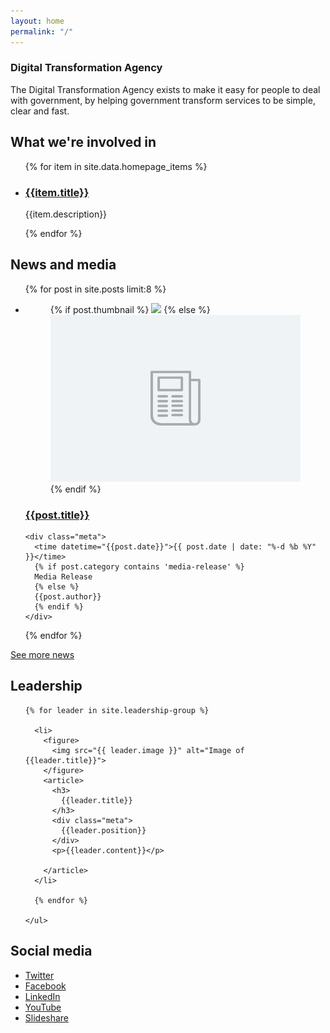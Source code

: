 ```yaml
---
layout: home
permalink: "/"
---
```

<main>
<article id="content" class="content-listing">

<section class="about-dta">
  <h1>Digital Transformation Agency</h1>

  <p class="abstract">The Digital Transformation Agency exists to make it easy for people to deal with government, by helping government transform services to be simple, clear and fast.</p>
</section>

<section class="what-we-do">
<h2 class="home-heading">What we're involved in</h2>
  <ul class="list-vertical--thirds">

  {% for item in site.data.homepage_items %}
    <li>
      <article>
        <h3>
          <a href="{{item.url}}">{{item.title}}</a>
        </h3>
        <p>{{item.description}}</p>
      </article>
    </li>
  {% endfor %}

  </ul>
</section>

<section class="news-media">

<h2 class="home-heading">News and media</h2>

<ul class="list-vertical--fourths no-border">

{% for post in site.posts limit:8 %}

<li>

<figure>
  {% if post.thumbnail %}
  <a href="{{post.url}}"><img class="blog-thumbnail" src="{{ post.thumbnail }}"></a>
  {% else %}
  <a href="{{post.url}}"><img class="blog-thumbnail" src="/images/blog-thumbnails/blog-thumbnail-placeholder.png"></a>
  {% endif %}
</figure>
  <article>
    <h3>
      <a href="{{post.url}}">{{post.title}}</a>
    </h3>

    <div class="meta">
      <time datetime="{{post.date}}">{{ post.date | date: "%-d %b %Y" }}</time>
      {% if post.category contains 'media-release' %}
      Media Release
      {% else %}
      {{post.author}}
      {% endif %}
    </div>
  </article>

</li>

{% endfor %}

</ul>

<a class="see-more" href="/news/">See more news</a>

</section>
<div class="homepage-footer">

  <section class="leadership">
    <h2 class="home-heading">Leadership</h2>
    <ul class="list-horizontal">

    {% for leader in site.leadership-group %}

      <li>
        <figure>
          <img src="{{ leader.image }}" alt="Image of {{leader.title}}">
        </figure>
        <article>
          <h3>
            {{leader.title}}
          </h3>
          <div class="meta">
            {{leader.position}}
          </div>
          <p>{{leader.content}}</p>

        </article>
      </li>

      {% endfor %}

    </ul>
  </section>

  <section class="social-media">
    <h2 class="home-heading">Social media</h2>
    <ul class="social-media-links">
    	<li><a class="twitter" href="https://twitter.com/DTO">Twitter</a></li>
    	<li><a class="facebook" href="https://www.facebook.com/DigitalTransformationOffice">Facebook</a></li>
    	<li><a class="linkedin" href="https://www.linkedin.com/company/digital-transformation-office">LinkedIn</a></li>
    	<li><a class="youtube" href="https://www.youtube.com/channel/UCmDkFN3UlK2wSKDQQhd-Y-A">YouTube</a></li>
    	<li><a class="slideshare" href="http://www.slideshare.net/DTO-slides">Slideshare</a></li>
    </ul>
  </section>

</div>

</article>
</main>
